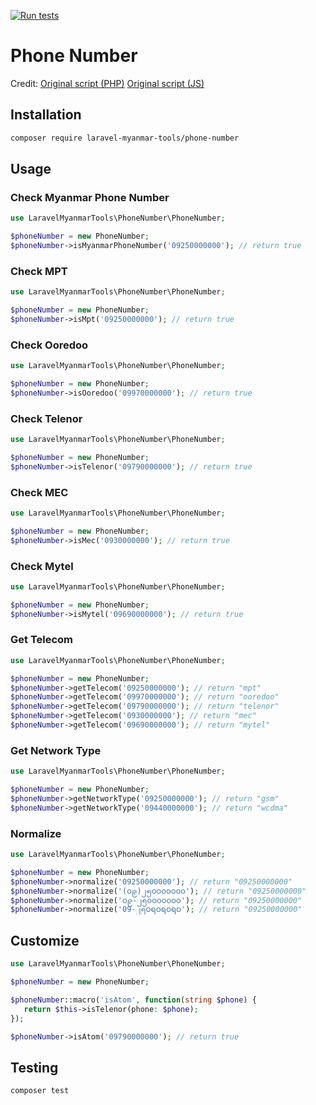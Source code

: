 [![Run tests](https://github.com/Laravel-Myanmar-Tools/phone-number/actions/workflows/run-tests.yml/badge.svg?branch=main)](https://github.com/Laravel-Myanmar-Tools/phone-number/actions/workflows/run-tests.yml)

# Phone Number

Credit: [Original script (PHP)](https://github.com/johnreginald/myanmar-phone-number-php) [Original script (JS)](https://github.com/kaungmyatlwin/myanmar-phonenumber)

## Installation

```bash
composer require laravel-myanmar-tools/phone-number
```

## Usage

### Check Myanmar Phone Number

```php
use LaravelMyanmarTools\PhoneNumber\PhoneNumber;

$phoneNumber = new PhoneNumber;
$phoneNumber->isMyanmarPhoneNumber('09250000000'); // return true
```

### Check MPT

```php
use LaravelMyanmarTools\PhoneNumber\PhoneNumber;

$phoneNumber = new PhoneNumber;
$phoneNumber->isMpt('09250000000'); // return true
```

### Check Ooredoo

```php
use LaravelMyanmarTools\PhoneNumber\PhoneNumber;

$phoneNumber = new PhoneNumber;
$phoneNumber->isOoredoo('09970000000'); // return true
```

### Check Telenor

```php
use LaravelMyanmarTools\PhoneNumber\PhoneNumber;

$phoneNumber = new PhoneNumber;
$phoneNumber->isTelenor('09790000000'); // return true
```

### Check MEC

```php
use LaravelMyanmarTools\PhoneNumber\PhoneNumber;

$phoneNumber = new PhoneNumber;
$phoneNumber->isMec('0930000000'); // return true
```

### Check Mytel

```php
use LaravelMyanmarTools\PhoneNumber\PhoneNumber;

$phoneNumber = new PhoneNumber;
$phoneNumber->isMytel('09690000000'); // return true
```

### Get Telecom

```php
use LaravelMyanmarTools\PhoneNumber\PhoneNumber;

$phoneNumber = new PhoneNumber;
$phoneNumber->getTelecom('09250000000'); // return "mpt"
$phoneNumber->getTelecom('09970000000'); // return "ooredoo"
$phoneNumber->getTelecom('09790000000'); // return "telenor"
$phoneNumber->getTelecom('0930000000'); // return "mec"
$phoneNumber->getTelecom('09690000000'); // return "mytel"
```

### Get Network Type

```php
use LaravelMyanmarTools\PhoneNumber\PhoneNumber;

$phoneNumber = new PhoneNumber;
$phoneNumber->getNetworkType('09250000000'); // return "gsm"
$phoneNumber->getNetworkType('09440000000'); // return "wcdma"
```

### Normalize

```php
use LaravelMyanmarTools\PhoneNumber\PhoneNumber;

$phoneNumber = new PhoneNumber;
$phoneNumber->normalize('09250000000'); // return "09250000000"
$phoneNumber->normalize('(၀၉)၂၅၀၀၀၀၀၀၀'); // return "09250000000"
$phoneNumber->normalize('၀၉-၂၅၀၀၀၀၀၀၀'); // return "09250000000"
$phoneNumber->normalize('09-၂၅ဝရဝရဝရဝ'); // return "09250000000"
```

## Customize

```php
use LaravelMyanmarTools\PhoneNumber\PhoneNumber;

$phoneNumber = new PhoneNumber;

$phoneNumber::macro('isAtom', function(string $phone) {
   return $this->isTelenor(phone: $phone);
});

$phoneNumber->isAtom('09790000000'); // return true
```

## Testing

```bash
composer test
```